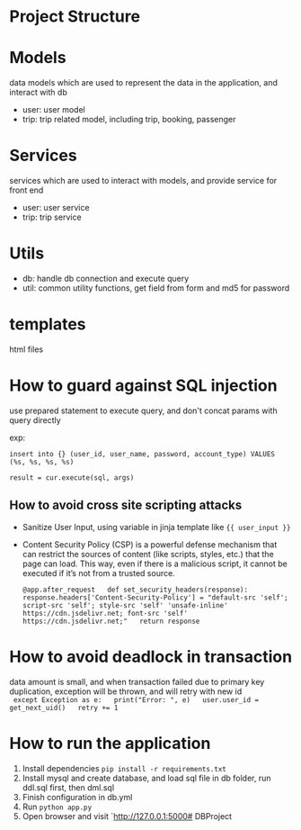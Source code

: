 # Project Structure

# Models  

data models which are used to represent the data in the application, and interact with db  
  
- user: user model  
- trip: trip related model, including trip, booking, passenger   

# Services  
services which are used to interact with models, and provide service for front end  
- user: user service  
- trip: trip service  
  
# Utils  
  
- db: handle db connection and execute query  
- util: common utility functions, get field from form and md5 for password  
  
# templates  
  
html files  

# How to guard against SQL injection  
use prepared statement to execute query, and don't concat params with query directly  
  
exp:  
  
`insert into {} (user_id, user_name, password, account_type) VALUES (%s, %s, %s, %s)`  
  
`result = cur.execute(sql, args)`  

## How to avoid cross site scripting attacks  
  
- Sanitize User Input, using variable in jinja template like `{{ user_input }}`  
- Content Security Policy (CSP) is a powerful defense mechanism that can restrict the sources of content (like scripts, styles, etc.) that the page can load. This way, even if there is a malicious script, it cannot be executed if it’s not from a trusted source.  
      
  `@app.after_request  
def set_security_headers(response):  
    response.headers['Content-Security-Policy'] = "default-src 'self'; script-src 'self'; style-src 'self' 'unsafe-inline' https://cdn.jsdelivr.net; font-src 'self' https://cdn.jsdelivr.net;"  
    return response`  

# How to avoid deadlock in transaction  
  
data amount is small, and when transaction failed due to primary key duplication, exception will be thrown, and will retry with new id  
` except Exception as e:  
            print("Error: ", e)  
            user.user_id = get_next_uid()  
            retry += 1`  

# How to run the application  
  
1. Install dependencies `pip install -r requirements.txt`  
2. Install mysql and create database, and load sql file in db folder, run ddl.sql first, then dml.sql  
3. Finish configuration in db.yml  
3. Run `python app.py`  
4. Open browser and visit `http://127.0.0.1:5000#   D B P r o j e c t   
 
 
